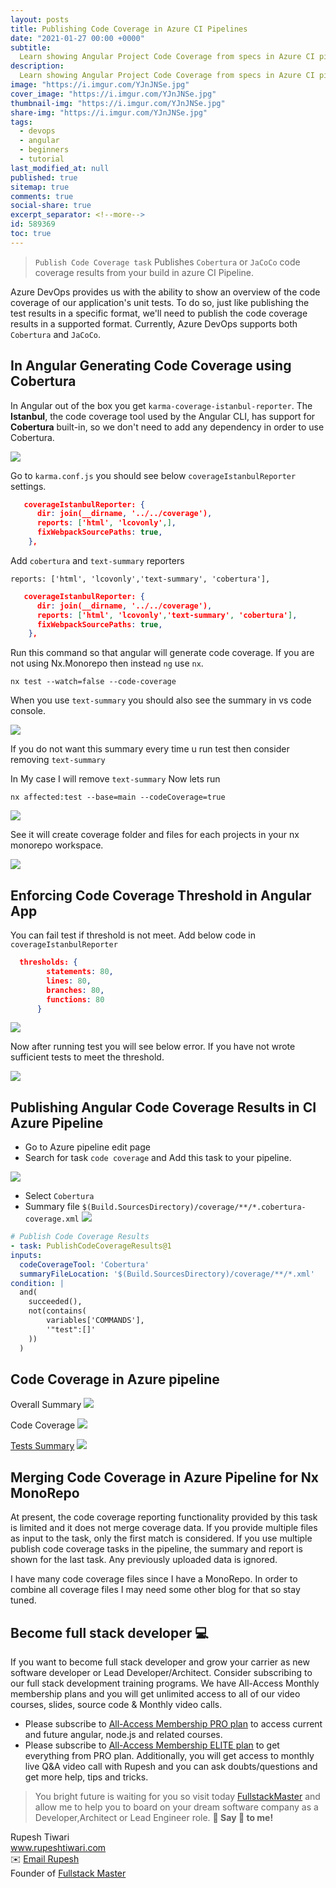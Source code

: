 ```yaml
---
layout: posts
title: Publishing Code Coverage in Azure CI Pipelines
date: "2021-01-27 00:00 +0000"
subtitle:
  Learn showing Angular Project Code Coverage from specs in Azure CI pipeline
description:
  Learn showing Angular Project Code Coverage from specs in Azure CI pipeline
image: "https://i.imgur.com/YJnJNSe.jpg"
cover_image: "https://i.imgur.com/YJnJNSe.jpg"
thumbnail-img: "https://i.imgur.com/YJnJNSe.jpg"
share-img: "https://i.imgur.com/YJnJNSe.jpg"
tags:
  - devops
  - angular
  - beginners
  - tutorial
last_modified_at: null
published: true
sitemap: true
comments: true
social-share: true
excerpt_separator: <!--more-->
id: 589369
toc: true
---
```


> `Publish Code Coverage task` Publishes `Cobertura` or `JaCoCo` code coverage
> results from your build in azure CI Pipeline.

Azure DevOps provides us with the ability to show an overview of the code
coverage of our application's unit tests. To do so, just like publishing the
test results in a specific format, we'll need to publish the code coverage
results in a supported format. Currently, Azure DevOps supports both `Cobertura`
and `JaCoCo`.

## In Angular Generating Code Coverage using Cobertura

In Angular out of the box you get `karma-coverage-istanbul-reporter`. The
**Istanbul**, the code coverage tool used by the Angular CLI, has support for
**Cobertura** built-in, so we don't need to add any dependency in order to use
Cobertura.

![](https://i.imgur.com/8DX15qu.png)

Go to `karma.conf.js` you should see below `coverageIstanbulReporter` settings.

```json
   coverageIstanbulReporter: {
      dir: join(__dirname, '../../coverage'),
      reports: ['html', 'lcovonly',],
      fixWebpackSourcePaths: true,
    },
```

Add `cobertura` and `text-summary` reporters

`reports: ['html', 'lcovonly','text-summary', 'cobertura'],`

```json
   coverageIstanbulReporter: {
      dir: join(__dirname, '../../coverage'),
      reports: ['html', 'lcovonly','text-summary', 'cobertura'],
      fixWebpackSourcePaths: true,
    },
```

Run this command so that angular will generate code coverage. If you are not
using Nx.Monorepo then instead `ng` use `nx`.

`nx test --watch=false --code-coverage`

When you use `text-summary` you should also see the summary in vs code console.

![](https://i.imgur.com/yzKXEqD.png)

If you do not want this summary every time u run test then consider removing
`text-summary`

In My case I will remove `text-summary` Now lets run

`nx affected:test --base=main --codeCoverage=true`

![](https://i.imgur.com/koGT0XK.png)

See it will create coverage folder and files for each projects in your nx
monorepo workspace.

![](https://i.imgur.com/wmlK2yR.png)

## Enforcing Code Coverage Threshold in Angular App

You can fail test if threshold is not meet. Add below code in
`coverageIstanbulReporter`

```json
  thresholds: {
        statements: 80,
        lines: 80,
        branches: 80,
        functions: 80
      }
```

![](https://i.imgur.com/q1Uu6Zv.png)

Now after running test you will see below error. If you have not wrote
sufficient tests to meet the threshold.

![](https://i.imgur.com/h9IhFNM.png)

## Publishing Angular Code Coverage Results in CI Azure Pipeline

- Go to Azure pipeline edit page
- Search for task `code coverage` and Add this task to your pipeline.

![](https://i.imgur.com/LAbXQiw.png)

- Select `Cobertura`
- Summary file `$(Build.SourcesDirectory)/coverage/**/*.cobertura-coverage.xml`
  ![](https://i.imgur.com/jbax5hT.png)

```yaml
# Publish Code Coverage Results
- task: PublishCodeCoverageResults@1
inputs:
  codeCoverageTool: 'Cobertura'
  summaryFileLocation: '$(Build.SourcesDirectory)/coverage/**/*.xml'
condition: |
  and(
    succeeded(),
    not(contains(
        variables['COMMANDS'],
        '"test":[]'
    ))
  )
```

## Code Coverage in Azure pipeline

Overall Summary ![](https://i.imgur.com/LDdThYR.png)

Code Coverage ![](https://i.imgur.com/L7prbkw.png)

[Tests Summary](https://hackmd.io/ChTI9iFXQXGdlQAWrcqrKA)
![](https://i.imgur.com/hdinDdg.png)

## Merging Code Coverage in Azure Pipeline for Nx MonoRepo

At present, the code coverage reporting functionality provided by this task is
limited and it does not merge coverage data. If you provide multiple files as
input to the task, only the first match is considered. If you use multiple
publish code coverage tasks in the pipeline, the summary and report is shown for
the last task. Any previously uploaded data is ignored.

I have many code coverage files since I have a MonoRepo. In order to combine all
coverage files I may need some other blog for that so stay tuned.

## Become full stack developer 💻

If you want to become full stack developer and grow your carrier as new software
developer or Lead Developer/Architect. Consider subscribing to our full stack
development training programs. We have All-Access Monthly membership plans and
you will get unlimited access to all of our video courses, slides, source code &
Monthly video calls.

- Please subscribe to
  [All-Access Membership PRO plan](https://www.fullstackmaster.net/pro) to
  access current and future angular, node.js and related courses.
- Please subscribe to
  [All-Access Membership ELITE plan](https://www.fullstackmaster.net/elite) to
  get everything from PRO plan. Additionally, you will get access to monthly
  live Q&A video call with Rupesh and you can ask doubts/questions and get more
  help, tips and tricks.

> You bright future is waiting for you so visit today
> [FullstackMaster](www.fullstackmaster.net) and allow me to help you to board
> on your dream software company as a Developer,Architect or Lead Engineer role.
> **💖 Say 👋 to me!**

<div> 
Rupesh Tiwari </div><div>
<a href="https://www.rupeshtiwari.com"> www.rupeshtiwari.com</a> </div><div>
✉️ <a href="mailto:fullstackmaster1@gmail.com?subject=Hi"> Email Rupesh</a> </div><div>
Founder of <a href="https://www.fullstackmaster.net"> Fullstack Master</a></div><div>
</div>
